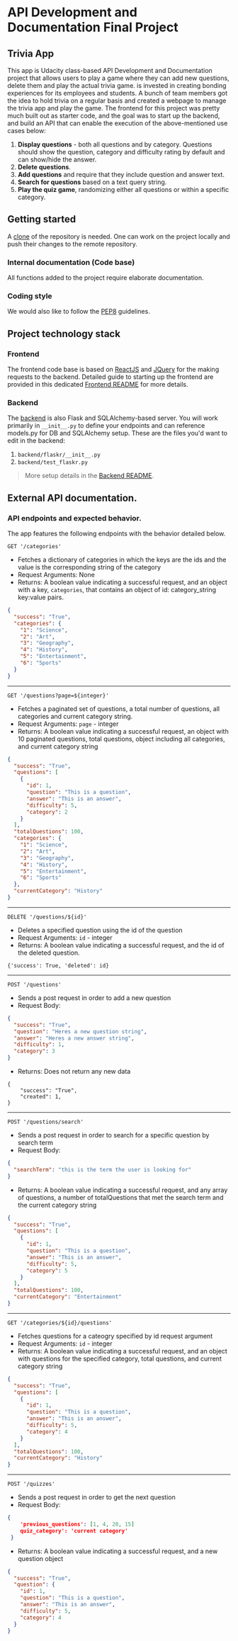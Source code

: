 # API Development and Documentation Final Project

## Trivia App

This app is Udacity class-based API Development and Documentation project that allows users to play a game where they can add new questions, delete them and play the actual trivia game. is invested in creating bonding experiences for its employees and students. A bunch of team members got the idea to hold trivia on a regular basis and created a webpage to manage the trivia app and play the game. The frontend for this project was 
pretty much built out as starter code, and the goal was to start up the backend, and build an API that can enable the execution of the above-mentioned use cases below:

1. **Display questions** - both all questions and by category. Questions should show the question, category and difficulty rating by default and can show/hide the answer.
2. **Delete questions**.
3. **Add questions** and require that they include question and answer text.
4. **Search for questions** based on a text query string.
5. **Play the quiz game**, randomizing either all questions or within a specific category.

## Getting started

A [clone](https://github.com/skijooma/cd0037-API-Development-and-Documentation-project.git) of the repository is needed. One can work on the project locally and push their changes to the remote repository.

### Internal documentation (Code base)
All functions added to the project require elaborate documentation.

### Coding style
We would also like to follow the [PEP8](https://www.python.org/dev/peps/pep-0008/) guidelines.

## Project technology stack

### Frontend

The frontend code base is based on [ReactJS](https://reactjs.org/) and [JQuery](https://jquery.com/) for the making requests to the backend.
Detailed guide to starting up the frontend are provided in this dedicated [Frontend README](./frontend/README.md) for more details.

### Backend

The [backend](./backend/README.md) is also Flask and SQLAlchemy-based server. You will work primarily in `__init__.py` to define your endpoints and can reference models.py for DB and SQLAlchemy setup. These are the files you'd want to edit in the backend:

1. `backend/flaskr/__init__.py`
2. `backend/test_flaskr.py`

> More setup details in the [Backend README](./backend/README.md).

## External API documentation.
### API endpoints and expected behavior.
The app features the following endpoints with the behavior detailed below.

`GET '/categories'`

- Fetches a dictionary of categories in which the keys are the ids and the value is the corresponding string of the category
- Request Arguments: None
- Returns: A boolean value indicating a successful request, and an object with a key, `categories`, that contains an object of id: category_string key:value pairs.

```json
{
  "success": "True",
  "categories": {
    "1": "Science",
    "2": "Art",
    "3": "Geography",
    "4": "History",
    "5": "Entertainment",
    "6": "Sports"
  }
}
```

---

`GET '/questions?page=${integer}'`

- Fetches a paginated set of questions, a total number of questions, all categories and current category string.
- Request Arguments: `page` - integer
- Returns: A boolean value indicating a successful request, an object with 10 paginated questions, total questions, object including all categories, and current category string

```json
{
  "success": "True",
  "questions": [
    {
      "id": 1,
      "question": "This is a question",
      "answer": "This is an answer",
      "difficulty": 5,
      "category": 2
    }
  ],
  "totalQuestions": 100,
  "categories": {
    "1": "Science",
    "2": "Art",
    "3": "Geography",
    "4": "History",
    "5": "Entertainment",
    "6": "Sports"
  },
  "currentCategory": "History"
}
```

---

`DELETE '/questions/${id}'`

- Deletes a specified question using the id of the question
- Request Arguments: `id` - integer
- Returns: A boolean value indicating a successful request, and the id of the deleted question.
```
{'success': True, 'deleted': id}
```
---

`POST '/questions'`

- Sends a post request in order to add a new question
- Request Body:

```json
{
  "success": "True",
  "question": "Heres a new question string",
  "answer": "Heres a new answer string",
  "difficulty": 1,
  "category": 3
}
```

- Returns: Does not return any new data
```
{
    "success": "True", 
    "created": 1,
}
```

---

`POST '/questions/search'`

- Sends a post request in order to search for a specific question by search term
- Request Body:

```json
{
  "searchTerm": "this is the term the user is looking for"
}
```

- Returns: A boolean value indicating a successful request, and any array of questions, a number of totalQuestions that met the search term and the current category string

```json
{
  "success": "True",
  "questions": [
    {
      "id": 1,
      "question": "This is a question",
      "answer": "This is an answer",
      "difficulty": 5,
      "category": 5
    }
  ],
  "totalQuestions": 100,
  "currentCategory": "Entertainment"
}
```

-----

`GET '/categories/${id}/questions'`

- Fetches questions for a cateogry specified by id request argument
- Request Arguments: `id` - integer
- Returns: A boolean value indicating a successful request, and an object with questions for the specified category, total questions, and current category string

```json
{
  "success": "True",
  "questions": [
    {
      "id": 1,
      "question": "This is a question",
      "answer": "This is an answer",
      "difficulty": 5,
      "category": 4
    }
  ],
  "totalQuestions": 100,
  "currentCategory": "History"
}
```

---

`POST '/quizzes'`

- Sends a post request in order to get the next question
- Request Body:

```json
{
    'previous_questions': [1, 4, 20, 15]
    quiz_category': 'current category'
 }
```

- Returns: A boolean value indicating a successful request, and a new question object

```json
{
  "success": "True",
  "question": {
    "id": 1,
    "question": "This is a question",
    "answer": "This is an answer",
    "difficulty": 5,
    "category": 4
  }
}
```
